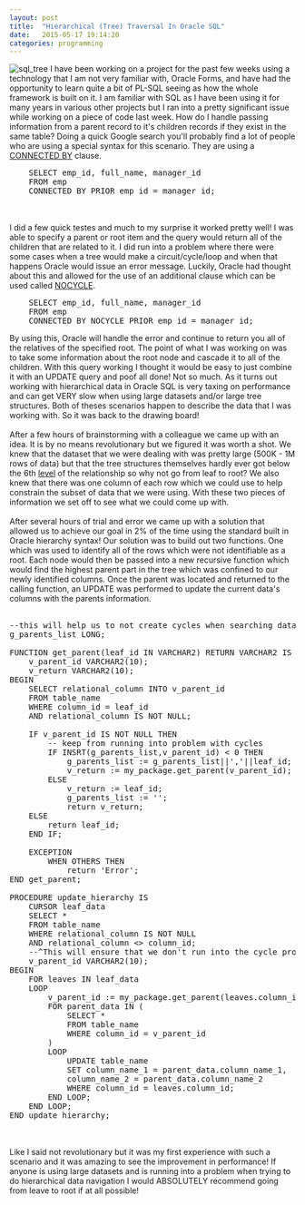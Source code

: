 ```yaml
---
layout: post
title:  "Hierarchical (Tree) Traversal In Oracle SQL"
date:   2015-05-17 19:14:20
categories: programming
---
```

![sql_tree](https://cloud.githubusercontent.com/assets/11460318/7672895/0343c916-fcd3-11e4-95df-795fb6cecaf6.png)
I have been working on a project for the past few weeks using a technology that I am not very familiar with, Oracle Forms, and have had the opportunity to learn quite a bit of PL-SQL seeing as how the whole framework is built on it.
I am familiar with SQL as I have been using it for many years in various other projects but I ran into a pretty significant issue while working on a piece of code last week. How do I handle passing information from a parent record to it's children records if
they exist in the same table? Doing a quick Google search you'll probably find a lot of people who are using a special syntax for this scenario. They are using a [CONNECTED BY](http://docs.oracle.com/cd/B19306_01/server.102/b14200/queries003.htm) clause. 
<pre>
	SELECT emp_id, full_name, manager_id
	FROM emp
	CONNECTED BY PRIOR emp_id = manager_id;
</pre>
<br><br>
I did a few quick testes and much to my surprise it worked pretty well! I was able to specify a parent or root item and the query would return all of the children that are related to it. I did run into a problem where
there were some cases when a tree would make a circuit/cycle/loop and when that happens Oracle would issue an error message. Luckily, Oracle had thought about this and allowed for the use of an additional clause which can be used called
[NOCYCLE](http://www.dba-oracle.com/t_advanced_sql_connect_by_loop.htm). 
<pre>
	SELECT emp_id, full_name, manager_id
	FROM emp
	CONNECTED BY NOCYCLE PRIOR emp_id = manager_id;
</pre>
By using this, Oracle will handle the error and continue to return you all of the relatives of the specified root.
The point of what I was working on was to take some information about the root node and cascade it to all of the children. With this query working I thought it would be easy to just combine it with an UPDATE query 
and poof all done! Not so much. As it turns out working with hierarchical data in Oracle SQL is very taxing on performance and can get VERY slow when using large datasets 
and/or large tree structures. Both of theses scenarios happen to describe the data that I was working with. So it was back to the drawing board!
<br><br>
After a few hours of brainstorming with a colleague we came up with an idea. It is by no means revolutionary but we figured it was worth a shot. We knew that the dataset that we were dealing with was pretty large (500K - 1M rows of data)
but that the tree structures themselves hardly ever got below the 6th [level](http://en.wikipedia.org/wiki/Tree_%28data_structure%29) of the relationship so why not go from leaf to root? We also knew that there was one column of 
each row which we could use to help constrain the subset of data that we were using. With these two pieces of information we set off to see what we could come up with.
<br><br>
After several hours of trial and error we came up with a solution that allowed us to achieve our goal in 2% of the time using the standard built in Oracle hierarchy syntax! Our solution was to build out two functions. One which was used
to identify all of the rows which were not identifiable as a root. Each node would then be passed into a new recursive function which would find the highest parent part in the tree which was confined to our newly identified columns.
Once the parent was located and returned to the calling function, an UPDATE was performed to update the current data's columns with the parents information. 
<br><br>
<pre>
--this will help us to not create cycles when searching data
g_parents_list LONG;

FUNCTION get_parent(leaf_id IN VARCHAR2) RETURN VARCHAR2 IS
	v_parent_id VARCHAR2(10);
	v_return VARCHAR2(10);
BEGIN
	SELECT relational_column INTO v_parent_id
	FROM table_name
	WHERE column_id = leaf_id
	AND relational_column IS NOT NULL;
	
	IF v_parent_id IS NOT NULL THEN
		-- keep from running into problem with cycles
		IF INSRT(g_parents_list,v_parent_id) < 0 THEN
			g_parents_list := g_parents_list||','||leaf_id;
			v_return := my_package.get_parent(v_parent_id);     
		ELSE
			v_return := leaf_id;
			g_parents_list := '';
			return v_return;
	ELSE
		return leaf_id;
	END IF;
	
	EXCEPTION
		WHEN OTHERS THEN
			return 'Error';
END get_parent;

PROCEDURE update_hierarchy IS
	CURSOR leaf_data
	SELECT * 
	FROM table_name 
	WHERE relational_column IS NOT NULL 
	AND relational_column <> column_id; 
	--^This will ensure that we don't run into the cycle problem!
	v_parent_id VARCHAR2(10);
BEGIN
	FOR leaves IN leaf_data
	LOOP
		v_parent_id := my_package.get_parent(leaves.column_id);
		FOR parent_data IN (
			SELECT * 
			FROM table_name 
			WHERE column_id = v_parent_id
		)
		LOOP
			UPDATE table_name 
			SET column_name_1 = parent_data.column_name_1, 
			column_name_2 = parent_data.column_name_2
			WHERE column_id = leaves.column_id;
		END LOOP;
	END LOOP;
END update_hierarchy;
</pre>
<br><br>
Like I said not revolutionary but it was my first experience with such a scenario and it was amazing to see the improvement in performance! If anyone is using large datasets and is running into a problem when trying to do
hierarchical data navigation I would ABSOLUTELY recommend going from leave to root if at all possible!